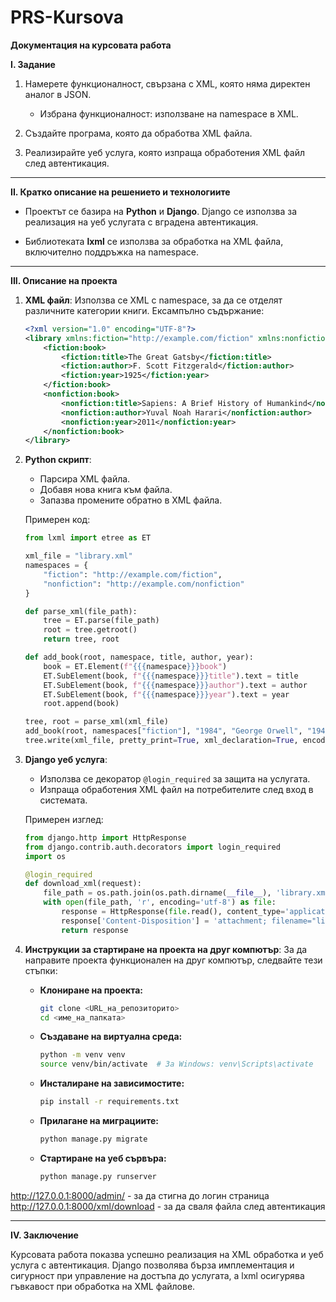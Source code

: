 # PRS-Kursova

**Документация на курсовата работа**

**I. Задание**

1. Намерете функционалност, свързана с XML, която няма директен аналог в JSON.
   - Избрана функционалност: използване на namespace в XML.

2. Създайте програма, която да обработва XML файла.
3. Реализирайте уеб услуга, която изпраща обработения XML файл след автентикация.

---

**II. Кратко описание на решението и технологиите**

- Проектът се базира на **Python** и **Django**. Django се използва за реализация на уеб услугата с вградена автентикация.

- Библиотеката **lxml** се използва за обработка на XML файла, включително поддръжка на namespace.

---

**III. Описание на проекта**

1. **XML файл**:
   Използва се XML с namespace, за да се отделят различните категории книги. Ексампълно съдържание:

   ```xml
   <?xml version="1.0" encoding="UTF-8"?>
   <library xmlns:fiction="http://example.com/fiction" xmlns:nonfiction="http://example.com/nonfiction">
       <fiction:book>
           <fiction:title>The Great Gatsby</fiction:title>
           <fiction:author>F. Scott Fitzgerald</fiction:author>
           <fiction:year>1925</fiction:year>
       </fiction:book>
       <nonfiction:book>
           <nonfiction:title>Sapiens: A Brief History of Humankind</nonfiction:title>
           <nonfiction:author>Yuval Noah Harari</nonfiction:author>
           <nonfiction:year>2011</nonfiction:year>
       </nonfiction:book>
   </library>
   ```

2. **Python скрипт**:
   - Парсира XML файла.
   - Добавя нова книга към файла.
   - Запазва промените обратно в XML файла.

   Примерен код:
   ```python
   from lxml import etree as ET

   xml_file = "library.xml"
   namespaces = {
       "fiction": "http://example.com/fiction",
       "nonfiction": "http://example.com/nonfiction"
   }

   def parse_xml(file_path):
       tree = ET.parse(file_path)
       root = tree.getroot()
       return tree, root

   def add_book(root, namespace, title, author, year):
       book = ET.Element(f"{{{namespace}}}book")
       ET.SubElement(book, f"{{{namespace}}}title").text = title
       ET.SubElement(book, f"{{{namespace}}}author").text = author
       ET.SubElement(book, f"{{{namespace}}}year").text = year
       root.append(book)

   tree, root = parse_xml(xml_file)
   add_book(root, namespaces["fiction"], "1984", "George Orwell", "1949")
   tree.write(xml_file, pretty_print=True, xml_declaration=True, encoding="UTF-8")
   ```

3. **Django уеб услуга**:
   - Използва се декоратор `@login_required` за защита на услугата.
   - Изпраща обработения XML файл на потребителите след вход в системата.

   Примерен изглед:
   ```python
   from django.http import HttpResponse
   from django.contrib.auth.decorators import login_required
   import os

   @login_required
   def download_xml(request):
       file_path = os.path.join(os.path.dirname(__file__), 'library.xml')
       with open(file_path, 'r', encoding='utf-8') as file:
           response = HttpResponse(file.read(), content_type='application/xml')
           response['Content-Disposition'] = 'attachment; filename="library.xml"'
           return response
   ```

4. **Инструкции за стартиране на проекта на друг компютър**:
   За да направите проекта функционален на друг компютър, следвайте тези стъпки:
   
   - **Клониране на проекта:**
     ```bash
     git clone <URL_на_репозиторито>
     cd <име_на_папката>
     ```

   - **Създаване на виртуална среда:**
     ```bash
     python -m venv venv
     source venv/bin/activate  # За Windows: venv\Scripts\activate
     ```

   - **Инсталиране на зависимостите:**
     ```bash
     pip install -r requirements.txt
     ```

   - **Прилагане на миграциите:**
     ```bash
     python manage.py migrate
     ```

   - **Стартиране на уеб сървъра:**
     ```bash
     python manage.py runserver
     ```

http://127.0.0.1:8000/admin/ - за да стигна до логин страница 
http://127.0.0.1:8000/xml/download - за да сваля файла след автентикация 

---

**IV. Заключение**

Курсовата работа показва успешно реализация на XML обработка и уеб услуга с автентикация. Django позволява бърза имплементация и сигурност при управление на достъпа до услугата, а lxml осигурява гъвкавост при обработка на XML файлове.

